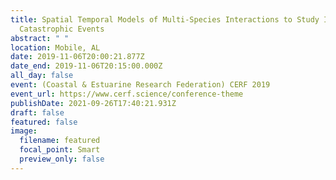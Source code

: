 ```yaml
---
title: Spatial Temporal Models of Multi-Species Interactions to Study Impacts of
  Catastrophic Events
abstract: " "
location: Mobile, AL
date: 2019-11-06T20:00:21.877Z
date_end: 2019-11-06T20:15:00.000Z
all_day: false
event: (Coastal & Estuarine Research Federation) CERF 2019
event_url: https://www.cerf.science/conference-theme
publishDate: 2021-09-26T17:40:21.931Z
draft: false
featured: false
image:
  filename: featured
  focal_point: Smart
  preview_only: false
---
```

